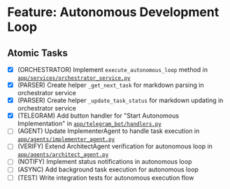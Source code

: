 # Feature: Autonomous Development Loop

## Atomic Tasks
- [x] (ORCHESTRATOR) Implement `execute_autonomous_loop` method in [`app/services/orchestrator_service.py`](ai_dev_bot_platform/app/services/orchestrator_service.py)
- [x] (PARSER) Create helper `_get_next_task` for markdown parsing in orchestrator service
- [x] (PARSER) Create helper `_update_task_status` for markdown updating in orchestrator service
- [x] (TELEGRAM) Add button handler for "Start Autonomous Implementation" in [`app/telegram_bot/handlers.py`](ai_dev_bot_platform/app/telegram_bot/handlers.py)
- [ ] (AGENT) Update ImplementerAgent to handle task execution in [`app/agents/implementer_agent.py`](ai_dev_bot_platform/app/agents/implementer_agent.py)
- [ ] (VERIFY) Extend ArchitectAgent verification for autonomous loop in [`app/agents/architect_agent.py`](ai_dev_bot_platform/app/agents/architect_agent.py)
- [ ] (NOTIFY) Implement status notifications in autonomous loop
- [ ] (ASYNC) Add background task execution for autonomous loop
- [ ] (TEST) Write integration tests for autonomous execution flow
